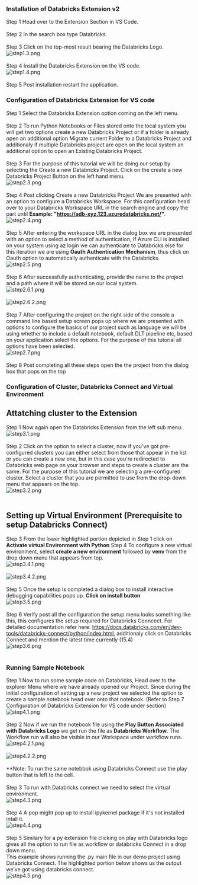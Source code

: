 ### Installation of Databricks Extension v2
Step 1 Head over to the Extension Section in VS Code. <br><br>
Step 2 In the search box type Databricks.<br><br>
Step 3 Click on the top-most result bearing the Databricks Logo.<br>
![step1.3.png](step1.3.png)<br><br>
Step 4 Install the Databricks Extension on the VS code.<br>
![step1.4.png](step1.4.png)<br><br>
Step 5 Post installation restart the application. <br>

### Configuration of Databricks Extension for VS code
Step 1 Select the Databricks Extension option coming on the left menu.  <br><br>
Step 2 To run Python Notebooks or Files stored onto the local system you will get two options create a new Databricks Project or if a folder is already open an  additional option Migrate current Folder to a Databricks Project and additionaly if multiple Databricks project are open on the local system an additional option to open an Existing Databricks Project.  <br><br>
Step 3 For the purpose of this tutorial we will be doing our setup by selecting the Create a new Databricks Project. Click on the create a new Databricks Project Button on the left hand menu. <br>
![step2.3.png](step2.3.png)<br><br>
Step 4 Post clicking Create a new Databricks Project We are presented with an option to configure a Databricks Workspace. For this configuration head over to your Databricks Workspace URL in the search engine and copy the part until **Example: "https://adb-xyz.123.azuredatabricks.net/"**. <br>
![step2.4.png](step2.4.png)<br><br>
Step 5 After entering the workspace URL in the dialog box we are presented with an option to select a method of authentication, If Azure CLI is installed on your system using az login we can authenticate to Databricks else for this iteration we are using **Oauth Authentication Mechanism**, thus click on Oauth option to automatically authenticate with the Databricks.<br>
![step2.5.png](step2.5.png)<br><br>
Step 6 After successfully authenticating, provide the name to the project and a path where it will be stored on our local system. <br>
![step2.6.1.png](step2.6.1.png)<br><br>
![step2.6.2.png](step2.6.2.png)<br><br>
Step 7 After configuring the project on the right side of the console a command line based setup screen pops up where we are presented with options to configure the basics of our project such as language we will be using whether to include a default notebook, default DLT pipeline etc, based on your application select the options. For the purpose of this tutorial all options have been selected. <br>
![step2.7.png](step2.7.png)<br><br>
Step 8 Post completing all these steps open the the project from the dialog box that pops on the top <br>


### Configuration of Cluster, Databricks Connect and Virtual Environment
## Attatching cluster to the Extension
Step 1 Now again open the Databricks Extension from the left sub menu.<br>
![step3.1.png](step3.1.png)<br><br>
Step 2 Click on the option to select a cluster, now if you've got pre-configured clusters you can either select from those that appear in the list or you can create a new one, but in this case you're redirected to Databricks web page on your browser and steps to create a cluster are the same. For the purpose of this tutorial we are selecting a pre-configured cluster. Select a cluster that you are permitted to use from the drop-down menu that appears on the top.<br>
![step3.2.png](step3.2.png)<br><br>
## Setting up Virtual Environment (Prerequisite to setup Databricks Connect)
Step 3 From the lower highlighted portion depicted in Step 1 click on **Activate virtual Environment with Python**
Step 4 To configure a new virtual environment, select **create a new environment** followed by **venv** from the drop down menu that appears from top. <br>
![step3.4.1.png](step3.4.1.png)<br><br>
![step3.4.2.png](step3.4.2.png)<br><br>
Step 5 Once the setup is completed a dialog box to install interactive debugging capabilities pops up. **Click on install button**<br>
![step3.5.png](step3.5.png)<br><br>
Step 6 Verify post all the configuration the setup menu looks something like this, this configures the setup required for Databricks Conncect. For detailed documentation refer here: https://docs.databricks.com/en/dev-tools/databricks-connect/python/index.html, additionaly click on Databricks Connect and mention the latest time currently (15.4)<br>
![step3.6.png](step3.6.png)<br><br>

### Running Sample Notebook 
Step 1 Now to run some sample code on Databricks, Head over to the explorer Menu where we have already opened our Project. Since during the initial configuration of setting up a new project we selected the option to create a sample notebook head over onto that notebook. (Refer to Step 7 Configuration of Databricks Extension for VS code under section)<br>
![step4.1.png](step4.1.png)<br><br>
Step 2 Now if we run the notebook file using the **Play Button Associated with Databricks Logo** we get run the file as **Databricks Workflow**. The Workflow run will also be visible in our Workspace under workflow runs.<br>
![step4.2.1.png](step4.2.1.png)<br><br>
![step4.2.2.png](step4.2.2.png)<br><br>
**Note: To run the same notebbok using Databricks Connect use the play button that is left to the cell.<br><br>
Step 3 To run with Databricks connect we need to select the virtual environment.<br>
![step4.3.png](step4.3.png)<br><br>
Step 4 A pop might pop up to install ipykernel package if it's not installed intall it.<br>
![step4.4.png](step4.4.png)<br><br>
Step 5 Similary for a py extension file clicking on play with Databricks logo gives all the option to run file as workflow or databricks Connect in a drop down menu.<br> This example shows running the .py main file in our demo project using Databricks Connect. The highlighted portion below shows us the output we’ve got using databricks connect.<br>
![step4.5.png](step4.5.png)<br><br>
